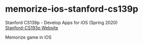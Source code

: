 # memorize-ios-stanford-cs139p

Stanford CS139p - Develop Apps for iOS (Spring 2020) </br>
[Stanford-CS193p Website](https://cs193p.sites.stanford.edu/)

Memorize game in iOS </br>